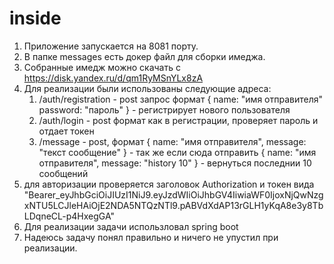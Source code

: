 # inside
1. Приложение запускается на 8081 порту.
2. В папке messages есть докер файл для сборки имеджа.
3. Собранные имедж можно скачать с https://disk.yandex.ru/d/qm1RyMSnYLx8zA
4. Для реализации были использованы следующие адреса:
	1. /auth/registration - post запрос формат {
   name: "имя отправителя"
   password: "пароль"
	} - регистрирует нового пользователя
	2. /auth/login - post формат как в регистрации, проверяет пароль и отдает токен
	3. /message - post, формат {
   name:       "имя отправителя",
   message:    "текст сообщение"
} - так же если сюда отправить {
   name:       "имя отправителя",
   message:    "history 10"
} - вернуться последнии 10 сообщений
5. для авторизации проверяется заголовок Authorization и токен вида "Bearer_eyJhbGciOiJIUzI1NiJ9.eyJzdWIiOiJhbGV4IiwiaWF0IjoxNjQwNzgxNTU5LCJleHAiOjE2NDA5NTQzNTl9.pABVdXdAP13rGLH1yKqA8e3y8TbLDqneCL-p4HxegGA"
6. Для реализации задачи использловал spring boot
7. Надеюсь задачу понял правильно и ничего не упустил при реализации.